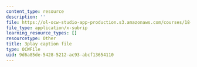 ```yaml
---
content_type: resource
description: ''
file: https://ol-ocw-studio-app-production.s3.amazonaws.com/courses/18-01sc-single-variable-calculus-fall-2010/9d6a85de54285212ac93abcf13654110_4Q37iOyBq44.vtt
file_type: application/x-subrip
learning_resource_types: []
resourcetype: Other
title: 3play caption file
type: OCWFile
uid: 9d6a85de-5428-5212-ac93-abcf13654110
---
```

